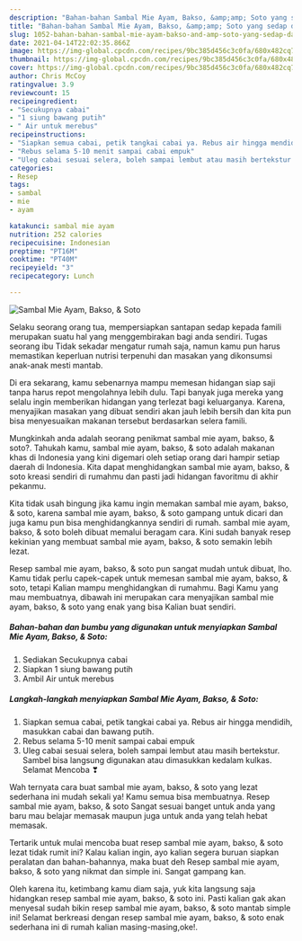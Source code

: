 ```yaml
---
description: "Bahan-bahan Sambal Mie Ayam, Bakso, &amp;amp; Soto yang sedap dan Mudah Dibuat"
title: "Bahan-bahan Sambal Mie Ayam, Bakso, &amp;amp; Soto yang sedap dan Mudah Dibuat"
slug: 1052-bahan-bahan-sambal-mie-ayam-bakso-and-amp-soto-yang-sedap-dan-mudah-dibuat
date: 2021-04-14T22:02:35.866Z
image: https://img-global.cpcdn.com/recipes/9bc385d456c3c0fa/680x482cq70/sambal-mie-ayam-bakso-soto-foto-resep-utama.jpg
thumbnail: https://img-global.cpcdn.com/recipes/9bc385d456c3c0fa/680x482cq70/sambal-mie-ayam-bakso-soto-foto-resep-utama.jpg
cover: https://img-global.cpcdn.com/recipes/9bc385d456c3c0fa/680x482cq70/sambal-mie-ayam-bakso-soto-foto-resep-utama.jpg
author: Chris McCoy
ratingvalue: 3.9
reviewcount: 15
recipeingredient:
- "Secukupnya cabai"
- "1 siung bawang putih"
- " Air untuk merebus"
recipeinstructions:
- "Siapkan semua cabai, petik tangkai cabai ya. Rebus air hingga mendidih, masukkan cabai dan bawang putih."
- "Rebus selama 5-10 menit sampai cabai empuk"
- "Uleg cabai sesuai selera, boleh sampai lembut atau masih bertekstur. Sambel bisa langsung digunakan atau dimasukkan kedalam kulkas. Selamat Mencoba ❣"
categories:
- Resep
tags:
- sambal
- mie
- ayam

katakunci: sambal mie ayam 
nutrition: 252 calories
recipecuisine: Indonesian
preptime: "PT16M"
cooktime: "PT40M"
recipeyield: "3"
recipecategory: Lunch

---
```



![Sambal Mie Ayam, Bakso, &amp; Soto](https://img-global.cpcdn.com/recipes/9bc385d456c3c0fa/680x482cq70/sambal-mie-ayam-bakso-soto-foto-resep-utama.jpg)

Selaku seorang orang tua, mempersiapkan santapan sedap kepada famili merupakan suatu hal yang menggembirakan bagi anda sendiri. Tugas seorang ibu Tidak sekadar mengatur rumah saja, namun kamu pun harus memastikan keperluan nutrisi terpenuhi dan masakan yang dikonsumsi anak-anak mesti mantab.

Di era  sekarang, kamu sebenarnya mampu memesan hidangan siap saji tanpa harus repot mengolahnya lebih dulu. Tapi banyak juga mereka yang selalu ingin memberikan hidangan yang terlezat bagi keluarganya. Karena, menyajikan masakan yang dibuat sendiri akan jauh lebih bersih dan kita pun bisa menyesuaikan makanan tersebut berdasarkan selera famili. 



Mungkinkah anda adalah seorang penikmat sambal mie ayam, bakso, &amp; soto?. Tahukah kamu, sambal mie ayam, bakso, &amp; soto adalah makanan khas di Indonesia yang kini digemari oleh setiap orang dari hampir setiap daerah di Indonesia. Kita dapat menghidangkan sambal mie ayam, bakso, &amp; soto kreasi sendiri di rumahmu dan pasti jadi hidangan favoritmu di akhir pekanmu.

Kita tidak usah bingung jika kamu ingin memakan sambal mie ayam, bakso, &amp; soto, karena sambal mie ayam, bakso, &amp; soto gampang untuk dicari dan juga kamu pun bisa menghidangkannya sendiri di rumah. sambal mie ayam, bakso, &amp; soto boleh dibuat memalui beragam cara. Kini sudah banyak resep kekinian yang membuat sambal mie ayam, bakso, &amp; soto semakin lebih lezat.

Resep sambal mie ayam, bakso, &amp; soto pun sangat mudah untuk dibuat, lho. Kamu tidak perlu capek-capek untuk memesan sambal mie ayam, bakso, &amp; soto, tetapi Kalian mampu menghidangkan di rumahmu. Bagi Kamu yang mau membuatnya, dibawah ini merupakan cara menyajikan sambal mie ayam, bakso, &amp; soto yang enak yang bisa Kalian buat sendiri.

<!--inarticleads1-->

##### Bahan-bahan dan bumbu yang digunakan untuk menyiapkan Sambal Mie Ayam, Bakso, &amp; Soto:

1. Sediakan Secukupnya cabai
1. Siapkan 1 siung bawang putih
1. Ambil  Air untuk merebus




<!--inarticleads2-->

##### Langkah-langkah menyiapkan Sambal Mie Ayam, Bakso, &amp; Soto:

1. Siapkan semua cabai, petik tangkai cabai ya. Rebus air hingga mendidih, masukkan cabai dan bawang putih.
1. Rebus selama 5-10 menit sampai cabai empuk
1. Uleg cabai sesuai selera, boleh sampai lembut atau masih bertekstur. Sambel bisa langsung digunakan atau dimasukkan kedalam kulkas. Selamat Mencoba ❣




Wah ternyata cara buat sambal mie ayam, bakso, &amp; soto yang lezat sederhana ini mudah sekali ya! Kamu semua bisa membuatnya. Resep sambal mie ayam, bakso, &amp; soto Sangat sesuai banget untuk anda yang baru mau belajar memasak maupun juga untuk anda yang telah hebat memasak.

Tertarik untuk mulai mencoba buat resep sambal mie ayam, bakso, &amp; soto lezat tidak rumit ini? Kalau kalian ingin, ayo kalian segera buruan siapkan peralatan dan bahan-bahannya, maka buat deh Resep sambal mie ayam, bakso, &amp; soto yang nikmat dan simple ini. Sangat gampang kan. 

Oleh karena itu, ketimbang kamu diam saja, yuk kita langsung saja hidangkan resep sambal mie ayam, bakso, &amp; soto ini. Pasti kalian gak akan menyesal sudah bikin resep sambal mie ayam, bakso, &amp; soto mantab simple ini! Selamat berkreasi dengan resep sambal mie ayam, bakso, &amp; soto enak sederhana ini di rumah kalian masing-masing,oke!.

